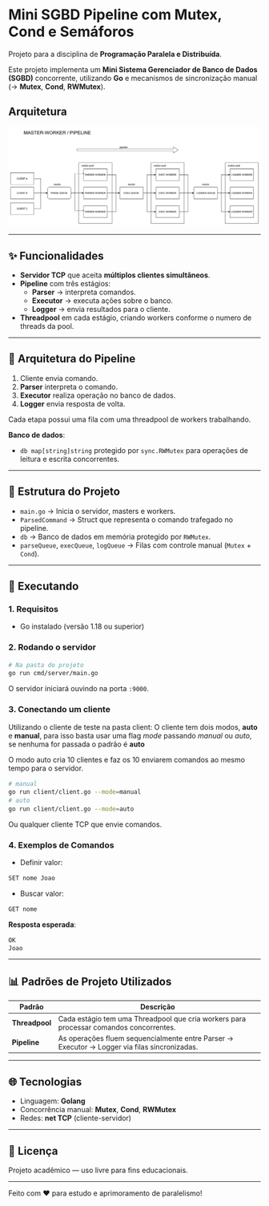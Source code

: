 # Mini SGBD Pipeline com Mutex, Cond e Semáforos

Projeto para a disciplina de **Programação Paralela e Distribuída**.

Este projeto implementa um **Mini Sistema Gerenciador de Banco de Dados (SGBD)** concorrente, utilizando **Go** e mecanismos de sincronização manual (→ **Mutex**, **Cond**, **RWMutex**).


## Arquitetura

![Diagrama](diagrama.png)

---

## ✨ Funcionalidades

- **Servidor TCP** que aceita **múltiplos clientes simultâneos**.
- **Pipeline** com três estágios:
  - **Parser** → interpreta comandos.
  - **Executor** → executa ações sobre o banco.
  - **Logger** → envia resultados para o cliente.
- **Threadpool** em cada estágio, criando workers conforme o numero de threads da pool.

---

## 🔁 Arquitetura do Pipeline

1. Cliente envia comando.
2. **Parser** interpreta o comando.
3. **Executor** realiza operação no banco de dados.
4. **Logger** envia resposta de volta.

Cada etapa possui uma fila com uma threadpool de workers trabalhando.

**Banco de dados**:
- `db map[string]string` protegido por `sync.RWMutex` para operações de leitura e escrita concorrentes.

---

## 📂 Estrutura do Projeto

- `main.go` → Inicia o servidor, masters e workers.
- `ParsedCommand` → Struct que representa o comando trafegado no pipeline.
- `db` → Banco de dados em memória protegido por `RWMutex`.
- `parseQueue`, `execQueue`, `logQueue` → Filas com controle manual (`Mutex` + `Cond`).

---

## 🚀 Executando

### 1. Requisitos
- Go instalado (versão 1.18 ou superior)

### 2. Rodando o servidor
```bash
# Na pasta do projeto
go run cmd/server/main.go
```

O servidor iniciará ouvindo na porta `:9000`.

### 3. Conectando um cliente

Utilizando o cliente de teste na pasta client:
O cliente tem dois modos, **auto** e **manual**, para isso basta usar uma flag *mode* passando *manual* ou *auto*, se nenhuma for passada o padrão é **auto**

O modo auto cria 10 clientes e faz os 10 enviarem comandos ao mesmo tempo para o servidor.
```bash
# manual
go run client/client.go --mode=manual
# auto
go run client/client.go --mode=auto
```

Ou qualquer cliente TCP que envie comandos.

### 4. Exemplos de Comandos

- Definir valor:
```bash
SET nome Joao
```
- Buscar valor:
```bash
GET nome
```

**Resposta esperada**:
```
OK
Joao
```

---

## 📊 Padrões de Projeto Utilizados

| Padrão            | Descrição |
|--------------------|------------|
| **Threadpool**  | Cada estágio tem uma Threadpool que cria workers para processar comandos concorrentes. |
| **Pipeline**       | As operações fluem sequencialmente entre Parser → Executor → Logger via filas sincronizadas. |

---

## 🌐 Tecnologias

- Linguagem: **Golang**
- Concorrência manual: **Mutex**, **Cond**, **RWMutex**
- Redes: **net TCP** (cliente-servidor)

---

## 💚 Licença

Projeto acadêmico — uso livre para fins educacionais.

---

Feito com ❤️ para estudo e aprimoramento de paralelismo!